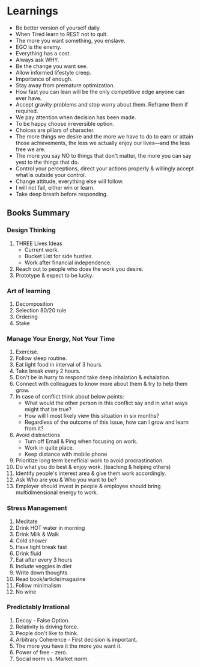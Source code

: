 # Learnings

* Be better version of yourself daily.
* When Tired learn to REST not to quit.
* The more you want something, you enslave.
* EGO is the enemy.
* Everything has a cost.
* Always ask WHY.
* Be the change you want see.
* Allow informed lifestyle creep.
* Importance of enough.
* Stay away from premature optimization.
* How fast you can lean will be the only competitive edge anyone can ever have.
* Accept gravity problems and stop worry about them. Reframe them if required.
* We pay attention when decision has been made.
* To be happy choose irreversible option.
* Choices are pillars of character.
* The more things we desire and the more we have to do to earn or attain those achievements, the less we actually enjoy our lives—and the less free we are.
* The more you say NO to things that don't matter, the more you can say yest to the things that do.
* Control your perceptions, direct your actions properly & willingly accept what is outside your control.
* Change attitude, everything else will follow.
* I will not fail, either win or learn.
* Take deep breath before responding.

## Books Summary

### Design Thinking

1. THREE Lives Ideas
    * Current work.
    * Bucket List for side hustles.
    * Work after financial independence.
1. Reach out to people who does the work you desire.
1. Prototype & expect to be lucky.

### Art of learning

1. Decomposition
1. Selection 80/20 rule
1. Ordering
1. Stake

### Manage Your Energy, Not Your Time

1. Exercise.
1. Follow sleep routine.
1. Eat light food in interval of 3 hours.
1. Take break every 2 hours.
1. Don't be in hurry to respond take deep inhalation & exhalation.
1. Connect with colleagues to know more about them & try to help them grow.
1. In case of conflict think about below points:
    * What would the other person in this conflict say and in what ways might that be true?
    * How will I most likely view this situation in six months?
    * Regardless of the outcome of this issue, how can I grow and learn from it?
1. Avoid distractions
    * Turn off Email & Ping when focusing on work.
    * Work in quite place.
    * Keep distance with mobile phone
1. Prioritize long term beneficial work to avoid procrastination.
1. Do what you do best & enjoy work. (teaching & helping others)
1. Identify people's interest area & give them work accordingly.
1. Ask Who are you & Who you want to be?
1. Employer should invest in people & employee should bring multidimensional energy to work.

### Stress Management

1. Meditate
1. Drink HOT water in morning
1. Drink Milk & Walk
1. Cold shower
1. Have light break fast
1. Drink fluid
1. Eat after every 3 hours
1. Include veggies in diet
1. Write down thoughts  
1. Read book/article/magazine
1. Follow minimalism
1. No wine

### Predictably Irrational

1. Decoy - False Option.
1. Relativity is driving force.
1. People don't like to think.
1. Arbitrary Coherence - First decision is important.
1. The more you have it the more you want it.
1. Power of free - zero.
1. Social norm vs. Market norm.